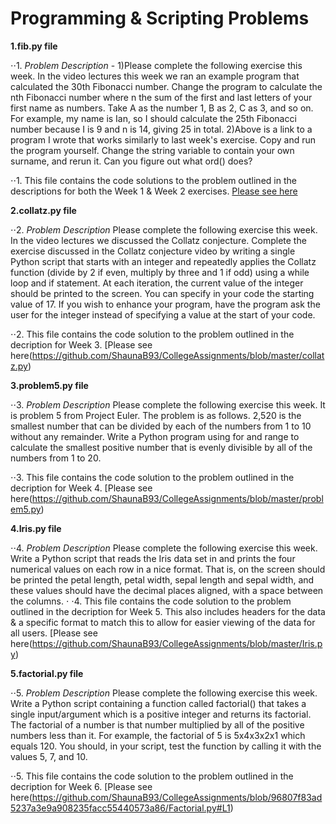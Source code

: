 # Programming & Scripting Problems 

**1.fib.py file**

⋅⋅1. *Problem Description* - 1)Please complete the following exercise this week. In the video lectures this week we ran an example program that calculated the 30th Fibonacci number. Change the program to calculate the nth Fibonacci number where n the sum of the first and last letters of your first name as numbers. Take A as the number 1, B as 2, C as 3, and so on. For example, my name is Ian, so I should calculate the 25th Fibonacci number because I is 9 and n is 14, giving 25 in total. 2)Above is a link to a program I wrote that works similarly to last week's exercise. Copy and run the program yourself. Change the string variable to contain your own surname, and rerun it. Can you figure out what ord() does?

⋅⋅1. This file contains the code solutions to the problem outlined in the descriptions for both the Week 1 & Week 2 exercises. [Please see here](https://github.com/ShaunaB93/CollegeAssignments/blob/master/fib.py)

**2.collatz.py file**

⋅⋅2. *Problem Description* Please complete the following exercise this week. In the video lectures we discussed the Collatz conjecture. Complete the exercise discussed in the Collatz conjecture video by writing a single Python script that starts with an integer and repeatedly applies the Collatz function (divide by 2 if even, multiply by three and 1 if odd) using a while loop and if statement. At each iteration, the current value of the integer should be printed to the screen. You can specify in your code the starting value of 17. If you wish to enhance your program, have the program ask the user for the integer instead of specifying a value at the start of your code.

⋅⋅2. This file contains the code solution to the problem outlined in the decription for Week 3. [Please see here(https://github.com/ShaunaB93/CollegeAssignments/blob/master/collatz.py)

**3.problem5.py file**

⋅⋅3. *Problem Description* Please complete the following exercise this week. It is problem 5 from Project Euler. The problem is as follows. 2,520 is the smallest number that can be divided by each of the numbers from 1 to 10 without any remainder. Write a Python program using for and range to calculate the smallest positive number that is evenly divisible by all of the numbers from 1 to 20.

⋅⋅3. This file contains the code solution to the problem outlined in the decription for Week 4. [Please see here(https://github.com/ShaunaB93/CollegeAssignments/blob/master/problem5.py)

**4.Iris.py file**

⋅⋅4. *Problem Description* Please complete the following exercise this week. Write a Python script that reads the Iris data set in and prints the four numerical values on each row in a nice format. That is, on the screen should be printed the petal length, petal width, sepal length and sepal width, and these values should have the decimal places aligned, with a space between the columns.
⋅
⋅4. This file contains the code solution to the problem outlined in the decription for Week 5. This also includes headers for the data & a specific format to match this to allow for easier viewing of the data for all users. [Please see here(https://github.com/ShaunaB93/CollegeAssignments/blob/master/Iris.py)

**5.factorial.py file**

⋅⋅5. *Problem Description* Please complete the following exercise this week. Write a Python script containing a function called factorial() that takes a single input/argument which is a positive integer and returns its factorial. The factorial of a number is that number multiplied by all of the positive numbers less than it. For example, the factorial of 5 is 5x4x3x2x1 which equals 120. You should, in your script, test the function by calling it with the values 5, 7, and 10.

⋅⋅5. This file contains the code solution to the problem outlined in the decription for Week 6. [Please see here(https://github.com/ShaunaB93/CollegeAssignments/blob/96807f83ad5237a3e9a908235facc55440573a86/Factorial.py#L1)
